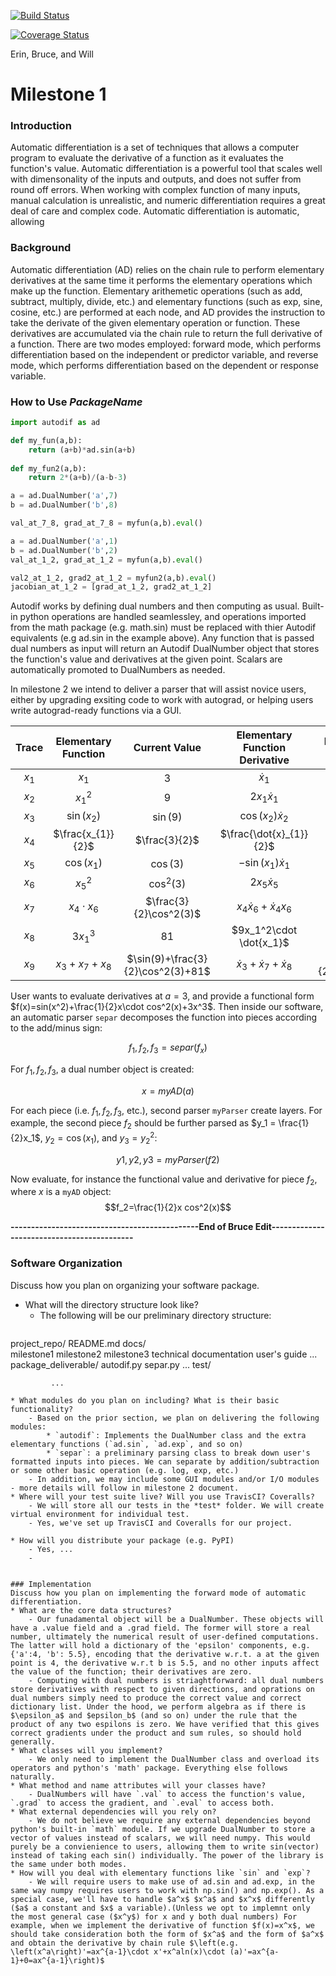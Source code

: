 [![Build Status](https://travis-ci.com/cs207-project-erin-bruce-will/cs207-FinalProject.svg?branch=master)](https://travis-ci.com/cs207-project-erin-bruce-will/cs207-FinalProject)

[![Coverage Status](https://coveralls.io/repos/github/cs207-project-erin-bruce-will/cs207-FinalProject/badge.svg)](https://coveralls.io/github/cs207-project-erin-bruce-will/cs207-FinalProject)

Erin, Bruce, and Will

# Milestone 1

### Introduction
Automatic differentiation is a set of techniques that allows a computer program to evaluate the derivative of a function as it evaluates the function's value. Automatic differentiation is a powerful tool that scales well with dimensonality of the inputs and outputs, and does not suffer from round off errors. When working with complex function of many inputs, manual calculation is unrealistic, and numeric differentiation requires a great deal of care and complex code. Automatic differentiation is automatic, allowing 

### Background
Automatic differentiation (AD) relies on the chain rule to perform elementary derivatives at the same time it performs the elementary operations which make up the function. Elementary arithemetic operations (such as add, subtract, multiply, divide, etc.) and elementary functions (such as exp, sine, cosine, etc.) are performed at each node, and AD provides the instruction to take the derivate of the given elementary operation or function. These derivatives are accumulated via the chain rule to return the full derivative of a function. There are two modes employed: forward mode, which performs differentiation based on the independent or predictor variable, and reverse mode, which performs differentiation based on the dependent or response variable.

### How to Use *PackageName*

```python
import autodif as ad

def my_fun(a,b):
	return (a+b)*ad.sin(a+b)
	
def my_fun2(a,b):
	return 2*(a+b)/(a-b-3)

a = ad.DualNumber('a',7)
b = ad.DualNumber('b',8)

val_at_7_8, grad_at_7_8 = myfun(a,b).eval()

a = ad.DualNumber('a',1)
b = ad.DualNumber('b',2)
val_at_1_2, grad_at_1_2 = myfun(a,b).eval()

val2_at_1_2, grad2_at_1_2 = myfun2(a,b).eval()
jacobian_at_1_2 = [grad_at_1_2, grad2_at_1_2]
```
Autodif works by defining dual numbers and then computing as usual. Built-in python operations are handled seamlessley, and operations imported from the math package (e.g. math.sin) must be replaced with thier Autodif equivalents (e.g ad.sin in the example above). Any function that is passed dual numbers as input will return an Autodif DualNumber object that stores the function's value and derivatives at the given point. Scalars are automatically promoted to DualNumbers as needed.

In milestone 2 we intend to deliver a parser that will assist novice users, either by upgrading exsiting code to work with autograd, or helping users write autograd-ready functions via a GUI.


| Trace | Elementary Function | Current Value | Elementary Function<BR> Derivative | Elementary Function Derivative Value | 
| :---: | :-----------------: | :-----------: | :----------------------------: | :--------------------------------------------------------: | 
| $x_{1}$ | $x_{1}$ | 3 | $\dot{x}_{1}$ | $1$ |
| $x_{2}$ | $x_{1}^2$ | $9$ | $2x_{1}\dot{x}_{1}$ | $6$ |
| $x_{3}$ | $\sin(x_{2})$ | $\sin(9)$ | $\cos(x_{2})\dot{x}_{2}$ | $6\cos(9)$ |
| $x_{4}$ | $\frac{x_{1}}{2}$ | $\frac{3}{2}$ | $\frac{\dot{x}_{1}}{2}$ | $\frac{1}{2}$ |
| $x_{5}$ | $\cos(x_{1})$ | $\cos(3)$ | $-\sin(x_{1})\dot{x}_{1}$ | $-\sin(3)$ |
| $x_{6}$ | $x_{5}^2$ | $\cos^2(3)$ | $2x_{5}\dot{x}_{5}$ | $-2\sin(3)\cos(3)$ | 
| $x_{7}$ | $x_4\cdot x_{6}$ | $\frac{3}{2}\cos^2(3)$ | $x_4\dot{x}_{6}+\dot{x}_{4}x_6$ | $\frac{1}{2}\cdot \cos^2(3)-3\sin(3)\cos(3)$ |
| $x_{8}$ | $3x_1^3$ | $81$ | $9x_1^2\cdot \dot{x_1}$ | $81$ |
| $x_{9}$ | $x_3+x_7+x_8$ | $\sin(9)+\frac{3}{2}\cos^2(3)+81$ | $\dot{x}_3+\dot{x}_7+\dot{x}_8$ | $6\cos(9)+\frac{1}{2}\cos^2(3)-3\sin(3)\cos(3)+81$ |
	

User wants to evaluate derivatives at $a=3$, and provide a functional form $f(x)=sin(x^2)+\frac{1}{2}x\cdot cos^2(x)+3x^3$. Then inside our software, an automatic parser `separ` decomposes the function into pieces according to the add/minus sign:

$$f_1,f_2,f_3 = separ(f_x)$$
    
For $f_1, f_2, f_3$, a dual number object is created:

$$x = myAD(a)$$

For each piece (i.e. $f_1,f_2,f_3$, etc.), second parser `myParser` create layers. For example, the second piece $f_2$ should be further parsed as $y_1 = \frac{1}{2}x_1$, $y_2 = \cos(x_1)$, and $y_3 = y_2^2$:

$$y1,y2,y3 = myParser(f2)$$

Now evaluate, for instance the functional value and derivative for piece $f_2$, where $x$ is a `myAD` object:
$$f_2=\frac{1}{2}x cos^2(x)$$

**----------------------------------------------End of Bruce Edit-------------------------------------------**<BR>


### Software Organization
Discuss how you plan on organizing your software package.<BR>
* What will the directory structure look like?
    - The following will be our preliminary directory structure:
    ```
project_repo/
             README.md
             docs/  
                  milestone1
                  milestone2
                  milestone3
                  technical documentation
                  user's guide
                  ...
             package_deliverable/
                  autodif.py
                  separ.py
                  ...
             test/
                  
             ...
```
* What modules do you plan on including? What is their basic functionality?
    - Based on the prior section, we plan on delivering the following modules:
		* `autodif`: Implements the DualNumber class and the extra elementary functions (`ad.sin`, `ad.exp`, and so on)
        * `separ`: a preliminary parsing class to break down user's formatted inputs into pieces. We can separate by addition/subtraction or some other basic operation (e.g. log, exp, etc.)
    - In addition, we may include some GUI modules and/or I/O modules - more details will follow in milestone 2 document.
* Where will your test suite live? Will you use TravisCI? Coveralls?
    - We will store all our tests in the *test* folder. We will create virtual environment for individual test.
    - Yes, we've set up TravisCI and Coveralls for our project.

* How will you distribute your package (e.g. PyPI)
    - Yes, ...
    - 
    

### Implementation
Discuss how you plan on implementing the forward mode of automatic differentiation.
* What are the core data structures?
	- Our funadamental object will be a DualNumber. These objects will have a .value field and a .grad field. The former will store a real number, ultimately the numerical result of user-defined computations. The latter will hold a dictionary of the 'epsilon' components, e.g. {'a':4, 'b': 5.5}, encoding that the derivative w.r.t. a at the given point is 4, the derivative w.r.t b is 5.5, and no other inputs affect the value of the function; their derivatives are zero.
	- Computing with dual numbers is striaghtforward: all dual numbers store derivatives with respect to given directions, and oprations on dual numbers simply need to produce the correct value and correct dictionary list. Under the hood, we perform algebra as if there is $\epsilon_a$ and $epsilon_b$ (and so on) under the rule that the product of any two espilons is zero. We have verified that this gives correct gradients under the product and sum rules, so should hold generally.
* What classes will you implement?
	- We only need to implement the DualNumber class and overload its operators and python's 'math' package. Everything else follows naturally.
* What method and name attributes will your classes have?
	- DualNumbers will have `.val` to access the function's value, `.grad` to access the gradient, and `.eval` to access both.
* What external dependencies will you rely on?
	- We do not believe we require any external dependencies beyond python's built-in `math` module. If we upgrade DualNumber to store a vector of values instead of scalars, we will need numpy. This would purely be a convienience to users, allowing them to write sin(vector) instead of taking each sin() individually. The power of the library is the same under both modes.
* How will you deal with elementary functions like `sin` and `exp`?
	- We will require users to make use of ad.sin and ad.exp, in the same way numpy requires users to work with np.sin() and np.exp(). As a special case, we'll have to handle $a^x$ $x^a$ and $x^x$ differently ($a$ a constant and $x$ a variable).(Unless we opt to implemnt only the most general case ($x^y$) for x and y both dual numbers) For example, when we implement the derivative of function $f(x)=x^x$, we should take consideration both the form of $x^a$ and the form of $a^x$ and obtain the derivative by chain rule $\left(e.g. \left(x^a\right)'=ax^{a-1}\cdot x'+x^aln(x)\cdot (a)'=ax^{a-1}+0=ax^{a-1}\right)$